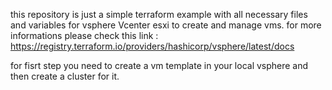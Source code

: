 
this repository is just a simple terraform example with all necessary files and variables for vsphere Vcenter esxi to create and manage vms.
for more informations please check this link : https://registry.terraform.io/providers/hashicorp/vsphere/latest/docs


for fisrt step you need to create a vm template in your local vsphere and then create a cluster for it.
